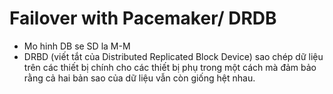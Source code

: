 # Failover with Pacemaker/ DRDB


- Mo hinh DB se SD la M-M
- DRBD (viết tắt của Distributed Replicated Block Device) sao chép dữ liệu trên các thiết bị chính cho các thiết bị phụ trong một cách mà đảm bảo rằng cả hai bản sao của dữ liệu vẫn còn giống hệt nhau.
